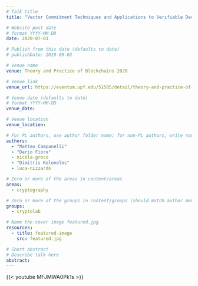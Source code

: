 ```yaml
---
# Talk title
title: "Vector Commitment Techniques and Applications to Verifiable Decentralized Storage"

# Website post date
# format YYYY-MM-DD
date: 2020-07-01

# Publish from this date (defaults to date)
# publishDate: 2019-09-03

# Venue name
venue: Theory and Practice of Blockchains 2020

# Venue link
venue_url: https://eventum.upf.edu/51585/detail/theory-and-practice-of-blockchains-online-weekly-seminar-series-.html

# Venue date (defaults to date)
# format YYYY-MM-DD
venue_date:

# Venue location
venue_location:

# For PL authors, use author folder name; for non-PL authors, write name as in paper within ""
authors:
  - "Matteo Campanelli"
  - "Dario Fiore"
  - nicola-greco
  - "Dimitris Kolonelos"
  - luca-nizzardo  

# Zero or more of the areas in content/areas
areas:
  - cryptography

# Zero or more of the groups in content/groups (should match author membership)
groups:
  - cryptolab

# Name the cover image featured.jpg
resources:
  - title: featured-image
    src: featured.jpg

# Short abstract
# Describe talk here
abstract:    
---
```


{{< youtube MFJMWA0Pk1s >}}
